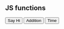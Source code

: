 <!DOCTYPE html>
<html lang="en">
<head>
    <meta charset="UTF-8">
    <meta name="viewport" content="width=device-width, initial-scale=1.0">
    <title>Document</title>
</head>
<body>
    <h2> JS functions </h2>
    <button onclick="sayHi()"> Say Hi </button>
    <button onclick="addNumbers()"> Addition </button>
    <button onclick="showtime()"> Time </button>
    <div id="output"></div>
    <script>
        function sayHi(){
            document.getElementById("output").innerText = "Hello!! How are you?!";
        }
        function addNumbers(){
            let a=100,b=200;
            let sum = a+b;
            document.getElementById("output").innerText = "Sum of "+a+" and "+b+" is "+sum;
        }
        function showtime(){
            let now = new Date();
            document.getElementById("output").innerText = "Current time"+now.toLocaleTimeString();
        }
    </script>
</body>
</html>
